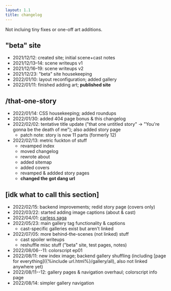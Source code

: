 ```yaml
---
layout: 1.1
title: changelog
---
```

Not incluing tiny fixes or one-off art additions.

## "beta" site
- 2021/12/12: created site; initial scene+cast notes
- 2021/12/13–14: scene writeups v1
- 2021/12/16–19: scene writeups v2
- 2021/12/23: "beta" site housekeeping
- 2022/01/10: layout reconfiguration; added gallery
- 2022/01/11: finished adding art; <b>published site</b>

## /that-one-story
- 2022/01/14: CSS housekeeping; added roundups
- 2022/01/30: added 404 page bonus & this changelog
- 2022/02/02: tentative title update ("that one untitled story" → "You're gonna be the death of me"); also added story page
	- patch note: story is now 11 parts (formerly 12)
- 2022/02/13: metric fuckton of stuff
	- revamped index
	- moved changelog
	- rewrote about
	- added sitemap
	- added covers
	- revamped & addded story pages
	- <b>changed the got dang url</b>

## \[idk what to call this section]
- 2022/02/15: backend improvements; redid story page (covers only)
- 2022/03/22: started adding image captions (about & cast)
- 2022/04/01: [carless saga](https://a-flyleaf.github.io/ygbtdm/carless/)
- 2022/05/23: main gallery tag functionality & captions
	- cast-specific galleries exist but aren't linked
- 2022/07/05: more behind-the-scenes (not linked) stuff
	- cast spoiler writeups
	- reshuffle misc stuff ("beta" site, test pages, notes)
- 2022/08/06--11: colorscript ep01
- 2022/08/11: new index image; backend gallery shuffling (including [page for everything]({%include url.html%}/gallery/all), also not linked anywhere yet)
- 2022/08/11--12: gallery pages & navigation overhaul; colorscript info page
- 2022/08/14: simpler gallery navigation
